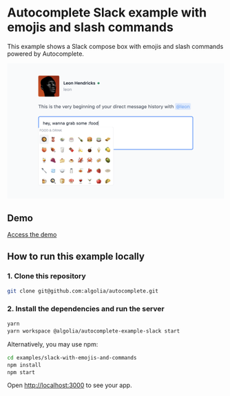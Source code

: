 # Autocomplete Slack example with emojis and slash commands

This example shows a Slack compose box with emojis and slash commands powered by Autocomplete.

<p align="center"><img src="capture.png?raw=true" alt="A capture of the Autocomplete Slack example with emojis and slash commands" /></p>

## Demo

[Access the demo](https://codesandbox.io/s/github/algolia/autocomplete/tree/next/examples/slack-with-emojis-and-commands)

## How to run this example locally

### 1. Clone this repository

```sh
git clone git@github.com:algolia/autocomplete.git
```

### 2. Install the dependencies and run the server

```sh
yarn
yarn workspace @algolia/autocomplete-example-slack start
```

Alternatively, you may use npm:

```sh
cd examples/slack-with-emojis-and-commands
npm install
npm start
```

Open <http://localhost:3000> to see your app.
